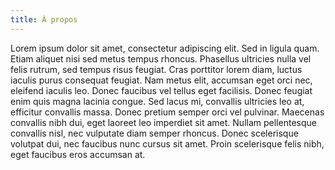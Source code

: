 ```yaml
---
title: À propos
---
```


Lorem ipsum dolor sit amet, consectetur adipiscing elit. Sed in ligula quam. Etiam aliquet nisi sed metus tempus rhoncus. Phasellus ultricies nulla vel felis rutrum, sed tempus risus feugiat. Cras porttitor lorem diam, luctus iaculis purus consequat feugiat. Nam metus elit, accumsan eget orci nec, eleifend iaculis leo. Donec faucibus vel tellus eget facilisis. Donec feugiat enim quis magna lacinia congue. Sed lacus mi, convallis ultricies leo at, efficitur convallis massa. Donec pretium semper orci vel pulvinar. Maecenas convallis nibh dui, eget laoreet leo imperdiet sit amet. Nullam pellentesque convallis nisl, nec vulputate diam semper rhoncus. Donec scelerisque volutpat dui, nec faucibus nunc cursus sit amet. Proin scelerisque felis nibh, eget faucibus eros accumsan at. 

